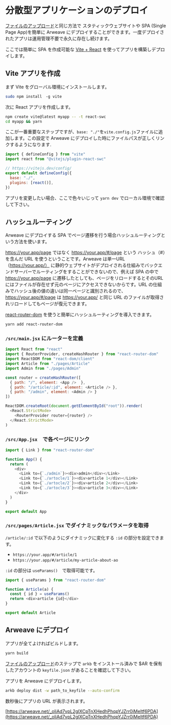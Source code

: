 # 分散型アプリケーションのデプロイ

[ファイルのアップロード](upload-files.md)と同じ方法で スタティックウェブサイトや SPA (Single Page App)を簡単に Arweave にデプロイすることができます。一度デプロイされたアプリは運用管理不要で永久に存在し続けます。

ここでは簡単に SPA を作成可能な [Vite + React](https://vitejs.dev/) を使ってアプリを構築しデプロイします。

## Vite アプリを作成

まず Vite をグローバル環境にインストールします。

```bash
sudo npm install　-g vite
```

次に React アプリを作成します。

```bash
npm create vite@latest myapp -- -t react-swc
cd myapp && yarn
```

ここが一番重要なステップですが、`base: "./"`を`vite.config.js`ファイルに追加します。この設定で Arweave にデプロイした時にファイルパスが正しくリンクするようになります.

```js
import { defineConfig } from "vite"
import react from "@vitejs/plugin-react-swc"

// https://vitejs.dev/config/
export default defineConfig({
  base: "./",
  plugins: [react()],
})
```

アプリを変更したい場合、ここで色々いじって `yarn dev` でローカル環境で確認して下さい。

## ハッシュルーティング

Arweave にデプロイする SPA でページ遷移を行う場合ハッシュルーティングという方法を使います。

https://your.app/page ではなく https://your.app/#/page という ハッシュ（#）を含んだ URL を使うということです。Arweave は単一URL（https://your.app/） に静的ウェブサイトがデプロイされる仕組みでバックエンドサーバーでルーティングをすることができないので、例えば SPA の中で https://your.app/page に遷移したとしても、ページをリロードするとそのURLにはファイルが存在せず元のページにアクセスできないからです。URL の仕組みでハッシュ後の値の違いは同一ページと識別されるので、 https://your.app/#/page は https://your.app/ と同じ URL のファイルが取得されリロードしてもページが復元できます。

[react-router-dom](https://reactrouter.com/) を使うと簡単にハッシュルーティングを導入できます。

```bash
yarn add react-router-dom
```

### `/src/main.jsx` にルーターを定義

```javascript
import React from "react"
import { RouterProvider, createHashRouter } from "react-router-dom"
import ReactDOM from "react-dom/client"
import Article from "./pages/Article"
import Admin from "./pages/Admin"

const router = createHashRouter([
  { path: "/", element: <App />  },
  { path: "/article/:id", element: <Article /> },
  { path: "/admin", element: <Admin /> }
])

ReactDOM.createRoot(document.getElementById("root")).render(
  <React.StrictMode>
    <RouterProvider router={router} />
  </React.StrictMode>
)
```

### `/src/App.jsx`　で各ページにリンク

```javascript
import { Link } from "react-router-dom"

function App() {
  return (
    <div>
      <Link to={`./admin`}><div>admin</div></Link>
      <Link to={`./artocle/1`}><div>article 1</div></Link>
      <Link to={`./artocle/2`}><div>article 2</div></Link>
      <Link to={`./artocle/3`}><div>article 3</div></Link>
    </div>
  )
}

export default App
```

### `/src/pages/Article.jsx` でダイナミックなパラメータを取得

`/article/:id` で以下のようにダイナミックに変化する `:id` の部分を設定できます。

- `https://your.app/#/article/1`
- `https://your.app/#/article/my-article-about-ao`

`:id` の部分は `useParams()`　で取得可能です。

```javascript
import { useParams } from "react-router-dom"

function Article(a) {
  const { id } = useParams()
  return <div>article {id}</div>
}

export default Article
```

## Arweave にデプロイ

アプリが全てよければビルドします。

```bash
yarn build
```

[ファイルのアップロード](upload-files.md)のステップで `arkb` をインストール済みで $AR を保有したアカウントの `keyfile.json` があることを確認して下さい。

アプリを Arweave にデプロイします。

```bash
arkb deploy dist -w path_to_keyfile --auto-confirm
```

数秒後にアプリの URL が表示されます。

[https://arweave.net/_oliAd7vpL2gIXCpTnXHedhPhqpYJZrr0iMeItf6PDA](https://arweave.net/_oliAd7vpL2gIXCpTnXHedhPhqpYJZrr0iMeItf6PDA)